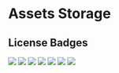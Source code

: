 # Assets Storage

## License Badges
![](https://rawgithub.com/fluidev/assets/master/badges/license/apache.svg)
![](https://rawgithub.com/fluidev/assets/master/badges/license/bsd.svg)
![](https://rawgithub.com/fluidev/assets/master/badges/license/gpl2.svg)
![](https://rawgithub.com/fluidev/assets/master/badges/license/gpl3.svg)
![](https://rawgithub.com/fluidev/assets/master/badges/license/lgpl2.svg)
![](https://rawgithub.com/fluidev/assets/master/badges/license/mit.svg)
![](https://rawgithub.com/fluidev/assets/master/badges/license/mozilla.svg)

